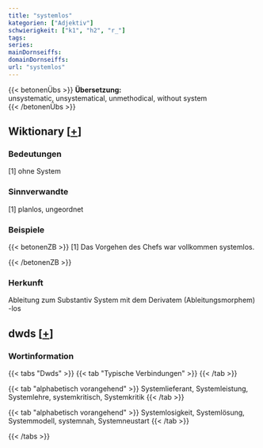 ```yaml
---
title: "systemlos"
kategorien: ["Adjektiv"]
schwierigkeit: ["k1", "h2", "r_"]
tags:
series:
mainDornseiffs:
domainDornseiffs:
url: "systemlos"
---
```


{{< betonenÜbs >}}
**Übersetzung:**  
unsystematic, unsystematical, unmethodical, without system  
{{< /betonenÜbs >}}

## Wiktionary [[+](https://de.wiktionary.org/wiki/systemlos)]

### Bedeutungen
[1] ohne System  

### Sinnverwandte
[1] planlos, ungeordnet  

### Beispiele
{{< betonenZB >}}
[1] Das Vorgehen des Chefs war vollkommen systemlos.  

{{< /betonenZB >}}
### Herkunft
Ableitung zum Substantiv System mit dem Derivatem (Ableitungsmorphem) -los  



## dwds [[+](https://www.dwds.de/wb/systemlos)]

### Wortinformation
{{< tabs "Dwds" >}}
{{< tab "Typische Verbindungen" >}}
{{< /tab >}}

{{< tab "alphabetisch vorangehend" >}}
Systemlieferant, Systemleistung, Systemlehre, systemkritisch, Systemkritik
{{< /tab >}}

{{< tab "alphabetisch vorangehend" >}}
Systemlosigkeit, Systemlösung, Systemmodell, systemnah, Systemneustart
{{< /tab >}}

{{< /tabs >}}

